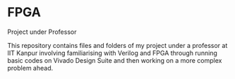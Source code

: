 # FPGA
Project under Professor

This repository contains files and folders of my project under a professor at IIT Kanpur involving familiarising with Verilog and FPGA through running basic codes on Vivado Design Suite and then working on a more complex problem ahead.
